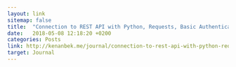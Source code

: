 ```yaml
---
layout: link
sitemap: false
title:  "Connection to REST API with Python, Requests, Basic Authentication and Error Handling"
date:   2018-05-08 12:18:20 +0200
categories: Posts
link: http://kenanbek.me/journal/connection-to-rest-api-with-python-requests-basic-authentication-and-error-handling/
target: Journal
---
```

